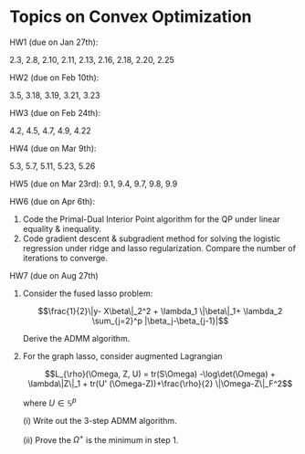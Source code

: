 # Topics on Convex Optimization


HW1 (due on Jan 27th):

2.3, 2.8, 2.10, 2.11, 2.13, 2.16, 2.18, 2.20, 2.25

HW2 (due on Feb 10th):

3.5, 3.18, 3.19, 3.21, 3.23

HW3 (due on Feb 24th):

4.2, 4.5, 4.7, 4.9, 4.22

HW4 (due on Mar 9th):

5.3, 5.7, 5.11, 5.23, 5.26

HW5 (due on Mar 23rd):
9.1, 9.4, 9.7, 9.8, 9.9

HW6 (due on Apr 6th):

1. Code the Primal-Dual Interior Point algorithm for the QP under linear
   equality & inequality.
2. Code gradient descent & subgradient method for solving the logistic
   regression under ridge and lasso regularization. Compare the number of
   iterations to converge.

HW7 (due on Aug 27th)

1. Consider the fused lasso problem:

   $$\frac{1}{2}\|y- X\beta\|_2^2 + \lambda_1 \|\beta\|_1+ \lambda_2 \sum_{j=2}^p |\beta_j-\beta_{j-1}|$$

   Derive the ADMM algorithm.

2. For the graph lasso, consider augmented Lagrangian

   $$L_{\rho}(\Omega, Z, U) = tr(S\Omega) -\log\det(\Omega) + \lambda\|Z\|_1 + tr(U' (\Omega-Z))+\frac{\rho}{2} \|\Omega-Z\|_F^2$$

   where $U\in \mathbb{S}^p$ 


   (i) Write out the 3-step ADMM algorithm.

   (ii) Prove the $\Omega^+$ is the minimum in step 1.